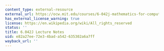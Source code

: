 ```yaml
---
content_type: external-resource
external_url: https://ocw.mit.edu/courses/6-042j-mathematics-for-computer-science-fall-2010/pages/readings/
has_external_license_warning: true
license: https://en.wikipedia.org/wiki/All_rights_reserved
status: ''
title: 6.042J Lecture Notes
uid: e82a27ee-72e3-4bad-a542-635302a6a7ff
wayback_url: ''
---
```

